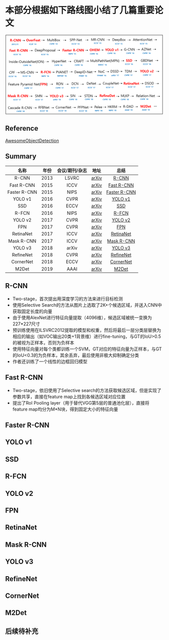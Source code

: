 # 本部分根据如下路线图小结了几篇重要论文

![Route](./Route.png)

## Reference
[AwesomeObjectDetection](https://github.com/amusi/awesome-object-detection)

## Summary

|名称|年份|会议/期刊/杂志|地址|总结
|:---:|:---:|:---:|:---:|:---:|
|R-CNN|2013|LSVRC|[arXiv](http://arxiv.org/abs/1311.2524)|[R-CNN](#R-CNN)|
|Fast R-CNN|2015|ICCV|[arXiv](http://arxiv.org/abs/1504.08083)|[Fast R-CNN](#Fast-R-CNN)|
|Faster R-CNN|2015|NIPS|[arXiv](http://arxiv.org/abs/1506.01497)|[Faster R-CNN](#Faster-R-CNN)|
|YOLO v1|2016|CVPR|[arXiv](http://arxiv.org/abs/1506.02640)|[YOLO v1](#YOLO-v1)|
|SSD|2016|ECCV|[arXiv](http://arxiv.org/abs/1512.02325)|[SSD](#SSD)|
|R-FCN|2016|NIPS|[arXiv](http://arxiv.org/abs/1605.06409)|[R-FCN](#R-FCN)|
|YOLO v2|2017|CVPR|[arXiv](https://arxiv.org/abs/1612.08242)|[YOLO v2](#YOLO-v2)|
|FPN|2017|CVPR|[arXiv](https://arxiv.org/abs/1612.03144)|[FPN](#FPN)|
|RetinaNet|2017|ICCV|[arXiv](https://arxiv.org/abs/1708.02002)|[RetinaNet](#RetinaNet)|
|Mask R-CNN|2017|ICCV|[arXiv](http://arxiv.org/abs/1703.06870)|[Mask R-CNN](#Mask-R-CNN)|
|YOLO v3|2018|arXiv|[arXiv](https://arxiv.org/abs/1804.02767)|[YOLO v3](#YOLO-v3)|
|RefineNet|2018|CVPR|[arXiv](https://arxiv.org/abs/1711.06897)|[RefineNet](#RefineNet)|
|CornerNet|2018|ECCV|[arXiv](https://arxiv.org/abs/1808.01244)|[CornerNet](#CornerNet)|
|M2Det|2019|AAAI|[arXiv](https://arxiv.org/abs/1811.04533)|[M2Det](#M2Det)|


## R-CNN
* Two-stage，首次提出用深度学习的方法来进行目标检测
* 使用Selective Search的方法从图片上选取了2K+个候选区域，并送入CNN中获取固定长度的向量
* 由于使用AlexNet进行特征向量提取（4096维），候选区域被统一变换为227*227尺寸
* 预训练使用在ILSVRC2012提取的模型和权重，然后将最后一层分类层替换为相应的输出（如VOC输出20类+1背景维）进行fine-tuning，与GT的IoU>0.5的被视为正样本，否则为负样本
* 使用特征向量对每个类都训练一个SVM，GT对应的特征向量为正样本，与GT的IoU<0.3的为负样本，其余丢弃，最后使用非极大抑制确定分类
* 作者还训练了一个线性的边框回归模型
   
## Fast R-CNN
* Two-stage，依旧使用了Selective search的方法获取候选区域，但是实现了参数共享，直接在feature map上找到各候选区域对应位置
* 提出了RoI Pooling layer（用于替代VGG第5层的普通池化层），直接将feature map均分为M*N块，得到固定大小的特征向量
   
## Faster R-CNN

   
## YOLO v1

   
## SSD

   
## R-FCN


## YOLO v2


## FPN


## RetinaNet


## Mask R-CNN


## YOLO v3


## RefineNet


## CornerNet


## M2Det


## 后续待补充

